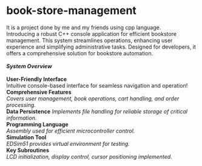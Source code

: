 # book-store-management
It is a project done by me and my friends using cpp language.
<br>
Introducing a robust C++ console application for efficient bookstore management. This system streamlines operations, enhancing user experience and simplifying administrative tasks. Designed for developers, it offers a comprehensive solution for bookstore automation.
<br>
<br>
<b><i>System Overview</i></b>
<br>
<br>
<b>User-Friendly Interface</b>
<br>
Intuitive console-based interface for seamless navigation and operation!
<br>
<b>Comprehensive Features</b>
<br>
<i>Covers user management, book operations, cart
handling, and order processing.</i>
<br>
<b>Data Persistence</b>
<i>Implements file handling for reliable storage of critical
information.</i>
<br>
<b>Programming Language</b>
<br>
<i>Assembly used for efficient
microcontroller control.</i>
<br>
<b>Simulation Tool</b>
<br>
<i>EDSim51 provides virtual
environment for testing.</i>
<br>
<b>Key Subroutines</b>
<br>
<i>LCD initialization, display control,
cursor positioning implemented.</i>


